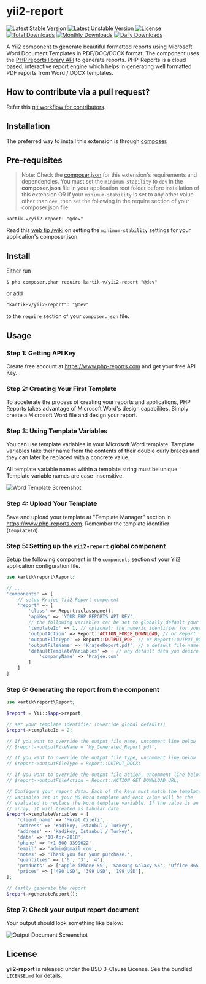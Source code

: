 yii2-report
===========

[![Latest Stable Version](https://poser.pugx.org/kartik-v/yii2-report/v/stable)](https://packagist.org/packages/kartik-v/yii2-report)
[![Latest Unstable Version](https://poser.pugx.org/kartik-v/yii2-report/v/unstable)](https://packagist.org/packages/kartik-v/yii2-report)
[![License](https://poser.pugx.org/kartik-v/yii2-report/license)](https://packagist.org/packages/kartik-v/yii2-report)
[![Total Downloads](https://poser.pugx.org/kartik-v/yii2-report/downloads)](https://packagist.org/packages/kartik-v/yii2-report)
[![Monthly Downloads](https://poser.pugx.org/kartik-v/yii2-report/d/monthly)](https://packagist.org/packages/kartik-v/yii2-report)
[![Daily Downloads](https://poser.pugx.org/kartik-v/yii2-report/d/daily)](https://packagist.org/packages/kartik-v/yii2-report)

A Yii2 component to generate beautiful formatted reports using Microsoft Word Document Templates in PDF/DOC/DOCX format. The component uses the [PHP reports library API](https://www.php-reports.com/) to generate reports. PHP-Reports is a cloud based, interactive report engine which helps in generating well formatted PDF reports from Word / DOCX templates.

How to contribute via a pull request?
-------------------------------------
Refer this [git workflow for contributors](.github/GIT-WORKFLOW.md).

## Installation

The preferred way to install this extension is through [composer](http://getcomposer.org/download/).

## Pre-requisites

> Note: Check the [composer.json](https://github.com/kartik-v/yii2-dropdown-x/blob/master/composer.json) for this extension's requirements and dependencies. 
You must set the `minimum-stability` to `dev` in the **composer.json** file in your application root folder before installation of this extension OR
if your `minimum-stability` is set to any other value other than `dev`, then set the following in the require section of your composer.json file

```
kartik-v/yii2-report: "@dev"
```

Read this [web tip /wiki](http://webtips.krajee.com/setting-composer-minimum-stability-application/) on setting the `minimum-stability` settings for your application's composer.json.

## Install

Either run

```
$ php composer.phar require kartik-v/yii2-report "@dev"
```

or add

```
"kartik-v/yii2-report": "@dev"
```

to the ```require``` section of your `composer.json` file.

## Usage

### Step 1: Getting API Key 

Create free account at https://www.php-reports.com and get your free API Key. 

### Step 2: Creating Your First Template

To accelerate the process of creating your reports and applications, PHP Reports takes advantage of Microsoft Word's design capabilites. Simply create a Microsoft Word file and design your report.

### Step 3: Using Template Variables

You can use template variables in your Microsoft Word template. Tamplate variables take their name from the contents of their double curly braces and they can later be replaced with a concrete value.

All template variable names within a template string must be unique. Template variable names are case-insensitive.

![Word Template Screenshot](https://www.php-reports.com/images/php-reports-variables.png)

### Step 4: Upload Your Template

Save and upload your template at "Template Manager" section in https://www.php-reports.com. Remember the template identifier (`templateId`).

### Step 5: Setting up the `yii2-report` global component

Setup the following component in the `components` section of your Yii2 application configuration file.

```php
use kartik\report\Report;

// ...
'components' => [
    // setup Krajee Yii2 Report component
    'report' => [
        'class' => Report::classname(),
        'apiKey' => 'YOUR_PHP_REPORTS_API_KEY',
        // the following variables can be set to globally default your settings
        'templateId' => 1, // optional: the numeric identifier for your default global template 
        'outputAction' => Report::ACTION_FORCE_DOWNLOAD, // or Report::ACTION_GET_DOWNLOAD_URL 
        'outputFileType' => Report::OUTPUT_PDF, // or Report::OUTPUT_DOCX
        'outputFileName' => 'KrajeeReport.pdf', // a default file name if 
        'defaultTemplateVariables' => [ // any default data you desire to always default
            'companyName' => 'Krajee.com'
        ]
    ]
]
```

### Step 6: Generating the report from the component

```php
use kartik\report\Report;

$report = Yii::$app->report;

// set your template identifier (override global defaults)
$report->templateId = 2;

// If you want to override the output file name, uncomment line below
// $report->outputFileName = 'My_Generated_Report.pdf';

// If you want to override the output file type, uncomment line below
// $report->outputFileType = Report::OUTPUT_DOCX;

// If you want to override the output file action, uncomment line below
// $report->outputFileAction = Report::ACTION_GET_DOWNLOAD_URL;

// Configure your report data. Each of the keys must match the template 
// variables set in your MS Word template and each value will be the
// evaluated to replace the Word template variable. If the value is an 
// array, it will treated as tabular data.
$report->templateVariables = [
    'client_name' => 'Murat Cileli', 
    'address' => 'Kadikoy, Istanbul / Turkey', 
    'address' => 'Kadikoy, Istanbul / Turkey', 
    'date' => '10-Apr-2018', 
    'phone' => '+1-800-3399622', 
    'email' => 'admin@gmail.com', 
    'notes' => 'Thank you for your purchase.', 
    'quantities' => ['6', '3', '4'], 
    'products' => ['Apple iPhone 5S', 'Samsung Galaxy S5', 'Office 365 License'], 
    'prices' => ['490 USD', '399 USD', '199 USD'], 
];

// lastly generate the report
$report->generateReport();
```

### Step 7: Check your output report document

Your output should look something like below:

![Output Document Screenshot](https://www.php-reports.com/images/php-reports-values.png)

## License

**yii2-report** is released under the BSD 3-Clause License. See the bundled `LICENSE.md` for details.